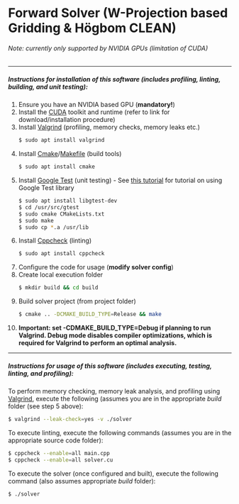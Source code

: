  
# Forward Solver (W-Projection based Gridding & Högbom CLEAN) 
###### Note: currently only supported by NVIDIA GPUs (limitation of CUDA)
---
##### Instructions for installation of this software (includes profiling, linting, building, and unit testing):
1. Ensure you have an NVIDIA based GPU (**mandatory!**)
2. Install the [CUDA](https://developer.nvidia.com/cuda-downloads) toolkit and runtime (refer to link for download/installation procedure)
3. Install [Valgrind](http://valgrind.org/) (profiling, memory checks, memory leaks etc.)
   ```bash
   $ sudo apt install valgrind
   ```
4. Install [Cmake](https://cmake.org/)/[Makefile](https://www.gnu.org/software/make/) (build tools)
   ```bash
   $ sudo apt install cmake
   ```
5. Install [Google Test](https://github.com/google/googletest) (unit testing) - See [this tutorial](https://www.eriksmistad.no/getting-started-with-google-test-on-ubuntu/) for tutorial on using Google Test library
   ```bash
   $ sudo apt install libgtest-dev
   $ cd /usr/src/gtest
   $ sudo cmake CMakeLists.txt
   $ sudo make
   $ sudo cp *.a /usr/lib
   ```
6. Install [Cppcheck](http://cppcheck.sourceforge.net/) (linting)
   ```bash
   $ sudo apt install cppcheck
   ```
7. Configure the code for usage (**modify solver config**)
8. Create local execution folder
    ```bash
   $ mkdir build && cd build
   ```
9. Build solver project (from project folder)
   ```bash
   $ cmake .. -DCMAKE_BUILD_TYPE=Release && make
   ```
10. **Important: set -CDMAKE_BUILD_TYPE=Debug if planning to run Valgrind. Debug mode disables compiler optimizations, which is required for Valgrind to perform an optimal analysis.**
---
##### Instructions for usage of this software (includes executing, testing, linting, and profiling):
To perform memory checking, memory leak analysis, and profiling using [Valgrind](http://valgrind.org/docs/manual/quick-start.html), execute the following (assumes you are in the appropriate *build* folder (see step 5 above):
```bash
$ valgrind --leak-check=yes -v ./solver
```
To execute linting, execute the following commands (assumes you are in the appropriate source code folder):
```bash
$ cppcheck --enable=all main.cpp
$ cppcheck --enable=all solver.cu
```
To execute the solver (once configured and built), execute the following command (also assumes appropriate *build* folder):
```bash
$ ./solver
```